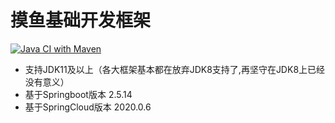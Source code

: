 # 摸鱼基础开发框架

[![Java CI with Maven](https://github.com/yihongzhi/base-framework/actions/workflows/maven.yml/badge.svg?branch=main)](https://github.com/yihongzhi/base-framework/actions/workflows/maven.yml)
* 支持JDK11及以上（各大框架基本都在放弃JDK8支持了,再坚守在JDK8上已经没有意义）
* 基于Springboot版本 2.5.14
* 基于SpringCloud版本 2020.0.6